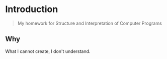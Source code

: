 # Introduction

> My homework for Structure and Interpretation of Computer Programs

## Why

What I cannot create, I don't understand.

